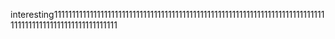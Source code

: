 interesting1111111111111111111111111111111111111111111111111111111111111111111111111111111111111111111111111111111111
